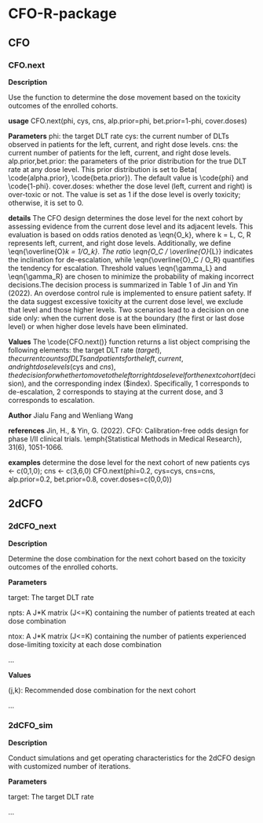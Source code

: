 # CFO-R-package

## CFO

### CFO.next

**Description**

Use the function to determine the dose movement based on the toxicity outcomes of the enrolled cohorts.

**usage** 
CFO.next(phi, cys, cns, alp.prior=phi, bet.prior=1-phi, cover.doses)

**Parameters**
phi: the target DLT rate
cys: the current number of DLTs observed in patients for the left, current, and right dose levels.
cns: the current number of patients for the left, current, and right dose levels.
alp.prior,bet.prior: the parameters of the prior distribution for the true DLT rate at any dose level.
                    This prior distribution is set to Beta( \code{alpha.prior}, \code{beta.prior}).
                    The default value is \code{phi} and \code{1-phi}.
cover.doses: whether the dose level (left, current and right) is over-toxic or not. 
            The value is set as 1 if the dose level is overly toxicity; otherwise, it is set to 0.
            
**details**
The CFO design determines the dose level for the next cohort by assessing evidence from the current 
dose level and its adjacent levels. This evaluation is based on odds ratios denoted as \eqn{O_k}, where 
k = L, C, R represents left, current, and right dose levels. Additionally, we define \eqn{\overline{O}_k = 1/O_k}. 
The ratio \eqn{O_C / \overline{O}_{L}} indicates the inclination for de-escalation, while \eqn{\overline{O}_C / O_R} 
quantifies the tendency for escalation. Threshold values \eqn{\gamma_L} and \eqn{\gamma_R} are chosen to 
minimize the probability of making incorrect decisions.The decision process is summarized in Table 1
of Jin and Yin (2022).
An overdose control rule is implemented to ensure patient safety. If the data suggest excessive 
toxicity at the current dose level, we exclude that level and those higher levels. Two scenarios 
lead to a decision on one side only: when the current dose is at the boundary (the first or last dose level) 
or when higher dose levels have been eliminated.

**Values**
The \code{CFO.next()} function returns a list object comprising the following elements: the target DLT 
rate ($target), the current counts of DLTs and patients for the left, current, and right dose levels ($cys and $cns), 
the decision for whether to move to the left or right dose level for the next cohort ($decision), and the 
corresponding index ($index). Specifically, 1 corresponds to de-escalation, 2 corresponds to staying at the 
current dose, and 3 corresponds to escalation.

**Author**
Jialu Fang and Wenliang Wang

**references**
Jin, H., & Yin, G. (2022). CFO: Calibration-free odds design for phase I/II clinical trials. \emph{Statistical Methods in Medical Research}, 31(6), 1051-1066.

**examples**
determine the dose level for the next cohort of new patients
cys <- c(0,1,0); cns <- c(3,6,0)
CFO.next(phi=0.2, cys=cys, cns=cns, alp.prior=0.2, bet.prior=0.8, cover.doses=c(0,0,0))

## 2dCFO

### 2dCFO_next

**Description**

Determine the dose combination for the next cohort based on the toxicity outcomes of the enrolled cohorts.

**Parameters**

target: The target DLT rate

npts: A J*K matrix (J<=K) containing the number of patients treated at each dose combination

ntox: A J*K matrix (J<=K) containing the number of patients experienced dose-limiting toxicity at each dose combination

...

**Values**

(j,k): Recommended dose combination for the next cohort

...


### 2dCFO_sim

**Description**

Conduct simulations and get operating characteristics for the 2dCFO design with customized number of iterations.

**Parameters**

target: The target DLT rate

...






